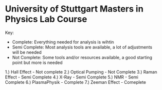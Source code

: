 # University of Stuttgart Masters in Physics Lab Course

Key:
  - Complete: Everything needed for analysis is wihtin
  - Semi Complete: Most analysis tools are available, a lot of adjustments will be needed
  - Not Complete: Some tools and/or resources available, a good starting point but more is needed

1.) Hall Effect
      - Not complete
2.) Optical Pumping
      - Not Complete
3.) Raman Effect
      - Semi Complete
4.) X-Ray
      - Semi Complete
5.) NMR
      - Semi Complete
6.) PlasmaPhysik
      - Complete
7.) Zeeman Effect
      - Comeplete
